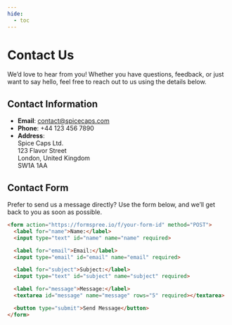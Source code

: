 ```yaml
---
hide:
  - toc
---
```


# Contact Us

We’d love to hear from you! Whether you have questions, feedback, or just want to say hello, feel free to reach out to us using the details below.

## Contact Information

- **Email**: contact@spicecaps.com  
- **Phone**: +44 123 456 7890  
- **Address**:  
  Spice Caps Ltd.  
  123 Flavor Street  
  London, United Kingdom  
  SW1A 1AA  

## Contact Form

Prefer to send us a message directly? Use the form below, and we’ll get back to you as soon as possible.

```html
<form action="https://formspree.io/f/your-form-id" method="POST">
  <label for="name">Name:</label>
  <input type="text" id="name" name="name" required>

  <label for="email">Email:</label>
  <input type="email" id="email" name="email" required>

  <label for="subject">Subject:</label>
  <input type="text" id="subject" name="subject" required>

  <label for="message">Message:</label>
  <textarea id="message" name="message" rows="5" required></textarea>

  <button type="submit">Send Message</button>
</form>